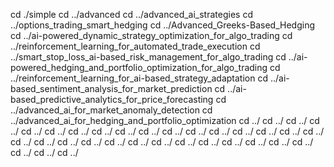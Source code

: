 cd ./simple
cd ../advanced
cd ../advanced_ai_strategies
cd ../options_trading_smart_hedging
cd ../Advanced_Greeks-Based_Hedging
cd ../ai-powered_dynamic_strategy_optimization_for_algo_trading
cd ../reinforcement_learning_for_automated_trade_execution
cd ../smart_stop_loss_ai-based_risk_management_for_algo_trading
cd ../ai-powered_hedging_and_portfolio_optimization_for_algo_trading
cd ../reinforcement_learning_for_ai-based_strategy_adaptation
cd ../ai-based_sentiment_analysis_for_market_prediction
cd ../ai-based_predictive_analytics_for_price_forecasting
cd ../advanced_ai_for_market_anomaly_detection
cd ../advanced_ai_for_hedging_and_portfolio_optimization
cd ../
cd ../
cd ../
cd ../
cd ../
cd ../
cd ../
cd ../
cd ../
cd ../
cd ../
cd ../
cd ../
cd ../
cd ../
cd ../
cd ../
cd ../
cd ../
cd ../
cd ../
cd ../
cd ../
cd ../
cd ../
cd ../
cd ../
cd ../
cd ../
cd ../
cd ../
cd ../
cd ../
